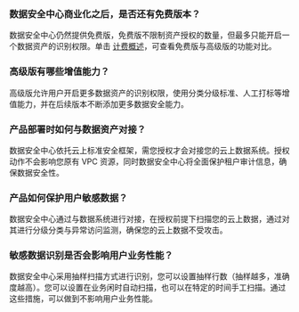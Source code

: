 ### 数据安全中心商业化之后，是否还有免费版本？
数据安全中心仍然提供免费版，免费版不限制资产授权的数量，但最多只能开启一个数据资产的识别权限。单击 [计费概述](https://cloud.tencent.com/document/product/1087/35082)，可查看免费版与高级版的功能对比。

### 高级版有哪些增值能力？
高级版允许用户开启更多数据资产的识别权限，使用分类分级标准、人工打标等增值能力，并在后续版本不断添加更多数据安全能力。

### 产品部署时如何与数据资产对接？
数据安全中心依托云上标准安全框架，需您授权才会对接您的云上数据系统。授权动作不会影响您原有 VPC 资源，同时数据安全中心将全面保护租户审计信息，确保数据安全性。

### 产品如何保护用户敏感数据？
数据安全中心通过与数据系统进行对接，在授权前提下扫描您的云上数据，通过对其进行分级分类与异常访问监测，确保您的云上数据不受攻击。

### 敏感数据识别是否会影响用户业务性能？
数据安全中心采用抽样扫描方式进行识别，您可以设置抽样行数（抽样越多，准确度越高）。您可以设置在业务闲时自动扫描，也可以在特定的时间手工扫描。通过这些措施，可以做到不影响用户业务性能。
